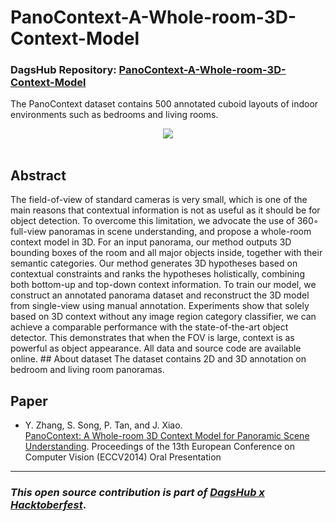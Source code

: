 # PanoContext-A-Whole-room-3D-Context-Model 

### DagsHub Repository: [PanoContext-A-Whole-room-3D-Context-Model](https://dagshub.com/arnavr.neo/PanoContext-A-Whole-room-3D-Context-Model) 

The PanoContext dataset contains 500 annotated cuboid layouts of indoor environments such as bedrooms and living rooms. <br/> 

<center><img align="center" src="https://panocontext.cs.princeton.edu/teaser.jpg"></img></center> <br/> 

## Abstract 

The field-of-view of standard cameras is very small, which is one of the main reasons that contextual information is not as useful as it should be for object detection. To overcome this limitation, we advocate the use of 360◦ full-view panoramas in scene understanding, and propose a whole-room context model in 3D. For an input panorama, our method outputs 3D bounding boxes of the room and all major objects inside, together with their semantic categories. Our method generates 3D hypotheses based on contextual constraints and ranks the hypotheses holistically, combining both bottom-up and top-down context information. To train our model, we construct an annotated panorama dataset and reconstruct the 3D model from single-view using manual annotation. Experiments show that solely based on 3D context without any image region category classifier, we can achieve a comparable performance with the state-of-the-art object detector. This demonstrates that when the FOV is large, context is as powerful as object appearance. All data and source code are available online. ## About dataset The dataset contains 2D and 3D annotation on bedroom and living room panoramas. 

## Paper

- Y. Zhang, S. Song, P. Tan, and J. Xiao. <br/> [PanoContext: A Whole-room 3D Context Model for Panoramic Scene Understanding](https://panocontext.cs.princeton.edu/paper.pdf). Proceedings of the 13th European Conference on Computer Vision (ECCV2014) Oral Presentation 

------------------------------------------------------------------------------------------------------------------------ 

### *This open source contribution is part of [DagsHub x Hacktoberfest](https://dagshub.com/blog/dagshub-x-hacktoberfest-2022/)*.
